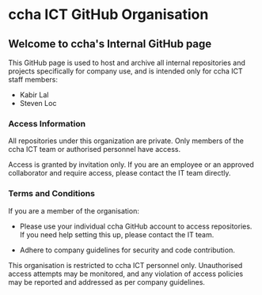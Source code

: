 # ccha ICT GitHub Organisation
## Welcome to ccha's Internal GitHub page

This GitHub page is used to host and archive all internal repositories and projects specifically for company use, and is intended only for ccha ICT staff members:

- Kabir Lal
- Steven Loc


### Access Information
All repositories under this organization are private. Only members of the ccha ICT team or authorised personnel have access.

Access is granted by invitation only. If you are an employee or an approved collaborator and require access, please contact the IT team directly.

### Terms and Conditions
If you are a member of the organisation:

- Please use your individual ccha GitHub account to access repositories. If you need help setting this up, please contact the IT team.

- Adhere to company guidelines for security and code contribution.

This organisation is restricted to ccha ICT personnel only. Unauthorised access attempts may be monitored, and any violation of access policies may be reported and addressed as per company guidelines. 
